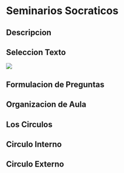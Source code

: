 # Seminarios Socraticos

## Descripcion

## Seleccion Texto

![](https://flic.kr/p/3urno9)

## Formulacion de Preguntas

## Organizacion de Aula

## Los Circulos

## Circulo Interno

## Circulo Externo
